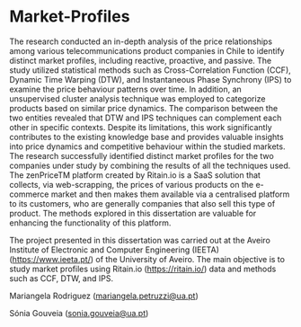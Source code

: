 # Market-Profiles

The research conducted an in-depth analysis of the price relationships among various telecommunications product companies in Chile to identify distinct market profiles, including reactive, proactive, and passive. The study utilized statistical methods such as Cross-Correlation Function (CCF), Dynamic Time Warping (DTW), and Instantaneous Phase Synchrony (IPS) to examine the price behaviour patterns over time. In addition, an unsupervised cluster analysis technique was employed to categorize products based on similar price dynamics. The comparison between the two entities revealed that DTW and IPS techniques can complement each other in specific contexts. Despite its limitations, this work significantly contributes to the existing knowledge base and provides valuable insights into price dynamics and competitive behaviour within the studied markets. The research successfully identified distinct market profiles for the two companies under study by combining the results of all the techniques used. The zenPriceTM platform created by Ritain.io is a SaaS solution that collects, via web-scrapping, the prices of various products on the e-commerce market and then makes them available via a centralised platform to its customers, who are generally companies that also sell this type of product. The methods explored in this dissertation are valuable for enhancing the functionality of this platform.

The project presented in this dissertation was carried out at the Aveiro Institute of Electronic and Computer Engineering (IEETA) (https://www.ieeta.pt/) of the University of Aveiro. The main objective is to study market profiles using Ritain.io (https://ritain.io/) data and methods such as CCF, DTW, and IPS.

Mariangela Rodriguez (mariangela.petruzzi@ua.pt)

Sónia Gouveia (sonia.gouveia@ua.pt)
